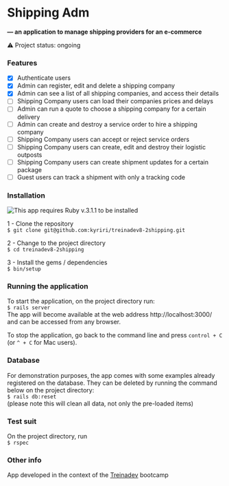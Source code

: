# Shipping Adm
**— an application to manage shipping providers for an e-commerce**

:warning:  Project status: ongoing   

### Features
- [x] Authenticate users  
- [x] Admin can register, edit and delete a shipping company  
- [x] Admin can see a list of all shipping companies, and access their details  
- [ ] Shipping Company users can load their companies prices and delays
- [ ] Admin can run a quote to choose a shipping company for a certain delivery
- [ ] Admin can create and destroy a service order to hire a shipping company
- [ ] Shipping Company users can accept or reject service orders
- [ ] Shipping Company users can create, edit and destroy their logistic outposts
- [ ] Shipping Company users can create shipment updates for a certain package
- [ ] Guest users can track a shipment with only a tracking code

### Installation

![This app requires Ruby v.3.1.1 to be installed](https://img.shields.io/static/v1?label=rubyonrails&message=version%203.1.1&color=B61D1D&style=for-the-badge&logo=rubyonrails)

1 - Clone the repository  
`$ git clone git@github.com:kyriri/treinadev8-2shipping.git`

2 - Change to the project directory   
`$ cd treinadev8-2shipping`

3 - Install the gems / dependencies   
`$ bin/setup`

### Running the application

To start the application, on the project directory run:  
`$ rails server`  
The app will become available at the web address http://localhost:3000/ and can be accessed from any browser.  
  
To stop the application, go back to the command line and press `control + C` (or `^ + C` for Mac users).

### Database 

For demonstration purposes, the app comes with some examples already registered on the database. They can be deleted by running the command below on the project directory:   
`$ rails db:reset`   
(please note this will clean all data, not only the pre-loaded items)

### Test suit

On the project directory, run   
`$ rspec`   
  
### Other info
App developed in the context of the [Treinadev](https://treinadev.com.br/) bootcamp
